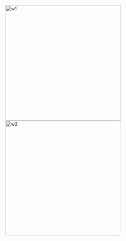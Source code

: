 <img width="361" alt="w1" src="https://user-images.githubusercontent.com/98122852/188114203-c87b5b7c-6499-4ade-8f7a-8dbb72de2b37.png">
<img width="359" alt="w2" src="https://user-images.githubusercontent.com/98122852/188114185-6b9dbd3c-0892-45f7-8db3-5206377c2ebb.png">

